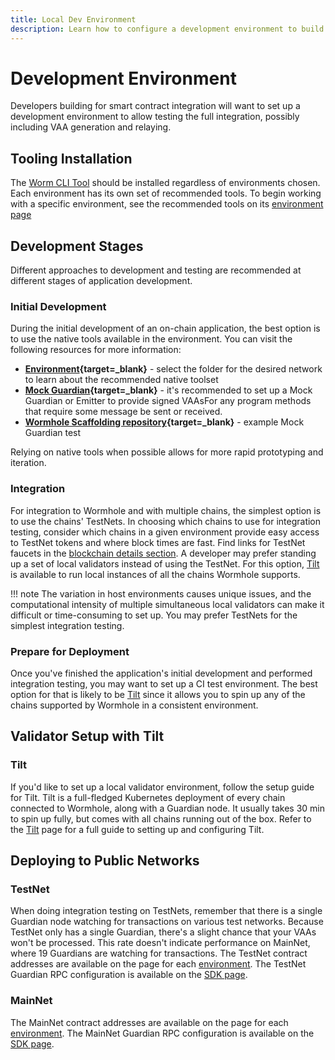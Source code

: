 ```yaml
---
title: Local Dev Environment
description: Learn how to configure a development environment to build with Wormhole, including using the CLI, local validators, testing on public test networks, and more. 
---
```


# Development Environment

Developers building for smart contract integration will want to set up a development environment to allow testing the full integration, possibly including VAA generation and relaying.

## Tooling Installation

The [Worm CLI Tool](/build/toolkit/toolkit-cli) should be installed regardless of environments chosen. Each environment has its own set of recommended tools. To begin working with a specific environment, see the recommended tools on its [environment page](../../blockchain-environments/README.md)

## Development Stages

Different approaches to development and testing are recommended at different stages of application development.

### Initial Development

During the initial development of an on-chain application, the best option is to use the native tools available in the environment. You can visit the following resources for more information:

- **[Environment](https://github.com/wormhole-foundation/wormhole){target=\_blank}** - select the folder for the desired network to learn about the recommended native toolset  
- **[Mock Guardian](https://github.com/wormhole-foundation/wormhole/blob/main/sdk/js/src/mock/wormhole.ts){target=\_blank}** - it's recommended to set up a Mock Guardian or Emitter to provide signed VAAsFor any program methods that require some message be sent or received. 
- **[Wormhole Scaffolding repository](https://github.com/wormhole-foundation/wormhole-scaffolding/blob/main/evm/ts-test/01_hello_world.ts){target=\_blank}** - example Mock Guardian test

Relying on native tools when possible allows for more rapid prototyping and iteration.  

### Integration

For integration to Wormhole and with multiple chains, the simplest option is to use the chains' TestNets. In choosing which chains to use for integration testing, consider which chains in a given environment provide easy access to TestNet tokens and where block times are fast. Find links for TestNet faucets in the [blockchain details section](../../blockchain-environments/environments.md). A developer may prefer standing up a set of local validators instead of using the TestNet. For this option, [Tilt](/build/toolkit/toolkit-tilt) is available to run local instances of all the chains Wormhole supports.

!!! note
	The variation in host environments causes unique issues, and the computational intensity of multiple simultaneous local validators can make it difficult or time-consuming to set up. You may prefer TestNets for the simplest integration testing.

### Prepare for Deployment

Once you've finished the application's initial development and performed integration testing, you may want to set up a CI test environment. The best option for that is likely to be [Tilt](/build/toolkit/toolkit-tilt) since it allows you to spin up any of the chains supported by Wormhole in a consistent environment.

## Validator Setup with Tilt

### Tilt
If you'd like to set up a local validator environment, follow the setup guide for Tilt. Tilt is a full-fledged Kubernetes deployment of every chain connected to Wormhole, along with a Guardian node. It usually takes 30 min to spin up fully, but comes with all chains running out of the box. Refer to the [Tilt](/build/toolkit/toolkit-tilt) page for a full guide to setting up and configuring Tilt.

## Deploying to Public Networks

### TestNet

When doing integration testing on TestNets, remember that there is a single Guardian node watching for transactions on various test networks. Because TestNet only has a single Guardian, there's a slight chance that your VAAs won't be processed. This rate doesn't indicate performance on MainNet, where 19 Guardians are watching for transactions. The TestNet contract addresses are available on the page for each [environment](../../blockchain-environments/environments.md). The TestNet Guardian RPC configuration is available on the [SDK page](../sdk-docs/#testnet-guardian-rpc).

### MainNet

The MainNet contract addresses are available on the page for each [environment](../../blockchain-environments/environments.md). The MainNet Guardian RPC configuration is available on the [SDK page](../sdk-docs/#mainnet-guardian-rpc).